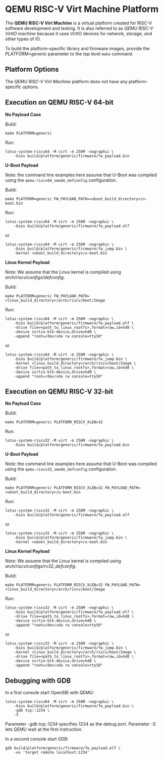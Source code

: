 QEMU RISC-V Virt Machine Platform
=================================

The **QEMU RISC-V Virt Machine** is a virtual platform created for RISC-V
software development and testing. It is also referred to as
*QEMU RISC-V VirtIO machine* because it uses VirtIO devices for network,
storage, and other types of IO.

To build the platform-specific library and firmware images, provide the
*PLATFORM=generic* parameter to the top level `make` command.

Platform Options
----------------

The *QEMU RISC-V Virt Machine* platform does not have any platform-specific
options.

Execution on QEMU RISC-V 64-bit
-------------------------------

**No Payload Case**

Build:
```
make PLATFORM=generic
```

Run:
```
lotus-system-riscv64 -M virt -m 256M -nographic \
	-bios build/platform/generic/firmware/fw_payload.bin
```

**U-Boot Payload**

Note: the command line examples here assume that U-Boot was compiled using
the `qemu-riscv64_smode_defconfig` configuration.

Build:
```
make PLATFORM=generic FW_PAYLOAD_PATH=<uboot_build_directory>/u-boot.bin
```

Run:
```
lotus-system-riscv64 -M virt -m 256M -nographic \
	-bios build/platform/generic/firmware/fw_payload.elf
```
or
```
lotus-system-riscv64 -M virt -m 256M -nographic \
	-bios build/platform/generic/firmware/fw_jump.bin \
	-kernel <uboot_build_directory>/u-boot.bin
```

**Linux Kernel Payload**

Note: We assume that the Linux kernel is compiled using
*arch/riscv/configs/defconfig*.

Build:
```
make PLATFORM=generic FW_PAYLOAD_PATH=<linux_build_directory>/arch/riscv/boot/Image
```

Run:
```
lotus-system-riscv64 -M virt -m 256M -nographic \
	-bios build/platform/generic/firmware/fw_payload.elf \
	-drive file=<path_to_linux_rootfs>,format=raw,id=hd0 \
	-device virtio-blk-device,drive=hd0 \
	-append "root=/dev/vda rw console=ttyS0"
```
or
```
lotus-system-riscv64 -M virt -m 256M -nographic \
	-bios build/platform/generic/firmware/fw_jump.bin \
	-kernel <linux_build_directory>/arch/riscv/boot/Image \
	-drive file=<path_to_linux_rootfs>,format=raw,id=hd0 \
	-device virtio-blk-device,drive=hd0 \
	-append "root=/dev/vda rw console=ttyS0"
```


Execution on QEMU RISC-V 32-bit
-------------------------------

**No Payload Case**

Build:
```
make PLATFORM=generic PLATFORM_RISCV_XLEN=32
```

Run:
```
lotus-system-riscv32 -M virt -m 256M -nographic \
	-bios build/platform/generic/firmware/fw_payload.bin
```

**U-Boot Payload**

Note: the command line examples here assume that U-Boot was compiled using
the `qemu-riscv32_smode_defconfig` configuration.

Build:
```
make PLATFORM=generic PLATFORM_RISCV_XLEN=32 FW_PAYLOAD_PATH=<uboot_build_directory>/u-boot.bin
```

Run:
```
lotus-system-riscv32 -M virt -m 256M -nographic \
	-bios build/platform/generic/firmware/fw_payload.elf
```
or
```
lotus-system-riscv32 -M virt -m 256M -nographic \
	-bios build/platform/generic/firmware/fw_jump.bin \
	-kernel <uboot_build_directory>/u-boot.bin
```

**Linux Kernel Payload**

Note: We assume that the Linux kernel is compiled using
*arch/riscv/configs/rv32_defconfig*.

Build:
```
make PLATFORM=generic PLATFORM_RISCV_XLEN=32 FW_PAYLOAD_PATH=<linux_build_directory>/arch/riscv/boot/Image
```

Run:
```
lotus-system-riscv32 -M virt -m 256M -nographic \
	-bios build/platform/generic/firmware/fw_payload.elf \
	-drive file=<path_to_linux_rootfs>,format=raw,id=hd0 \
	-device virtio-blk-device,drive=hd0 \
	-append "root=/dev/vda rw console=ttyS0"
```
or
```
lotus-system-riscv32 -M virt -m 256M -nographic \
	-bios build/platform/generic/firmware/fw_jump.bin \
	-kernel <linux_build_directory>/arch/riscv/boot/Image \
	-drive file=<path_to_linux_rootfs>,format=raw,id=hd0 \
	-device virtio-blk-device,drive=hd0 \
	-append "root=/dev/vda rw console=ttyS0"
```

Debugging with GDB
------------------

In a first console start OpenSBI with QEMU:

```
lotus-system-riscv64 -M virt -m 256M -nographic \
	-bios build/platform/generic/firmware/fw_payload.bin \
	-gdb tcp::1234 \
	-S

```

Parameter *-gdb tcp::1234* specifies 1234 as the debug port.
Parameter *-S* lets QEMU wait at the first instruction.

In a second console start GDB:

```
gdb build/platform/generic/firmware/fw_payload.elf \
	-ex 'target remote localhost:1234'

```
